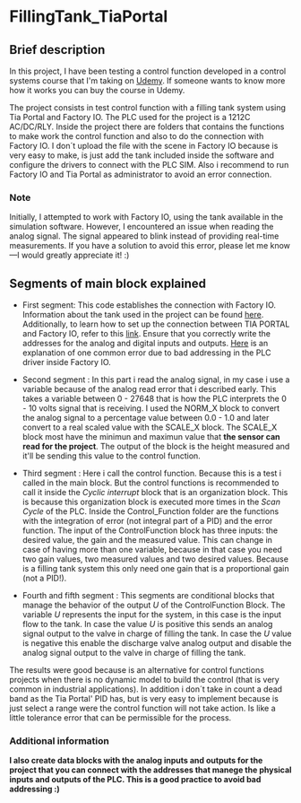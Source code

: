 # FillingTank_TiaPortal
## Brief description

In this project, I have been testing a control function developed in a control systems course that I'm taking on [Udemy](https://www.udemy.com/course/control-de-sistemas-dinamicos/). If someone wants to know more how it works you can buy the course in Udemy.  

The project consists in test control function with a filling tank system using Tia Portal and Factory IO. The PLC used for the project is a 1212C AC/DC/RLY. Inside the project there are folders that contains the functions to make work the control function and also to do the connection with Factory IO. I don´t upload the file with the scene in Factory IO because is very easy to make, is just add the tank included inside the software and configure the drivers to connect with the PLC SIM. Also i recommend to run Factory IO and Tia Portal as administrator to avoid an error connection.

### Note
Initially, I attempted to work with Factory IO, using the tank available in the simulation software. However, I encountered an issue when reading the analog signal. The signal appeared to blink instead of providing real-time measurements. If you have a solution to avoid this error, please let me know—I would greatly appreciate it! :)


## Segments of main block explained

- First segment: This code establishes the connection with Factory IO. Information about the tank used in the project can be found [here](https://docs.factoryio.com/manual/parts/stations/#tank). Additionally, to learn how to set up the connection between TIA PORTAL and Factory IO, refer to this [link](https://docs.factoryio.com/tutorials/siemens/setting-up-s7-plcsim-v13/#setting-up-s7-plcsim-with-tia-portal). Ensure that you correctly write the addresses for the analog and digital inputs and outputs. [Here](https://community.factoryio.com/t/siemens-inputs-not-working/34) is an explanation of one common error due to bad addressing in the PLC driver inside Factory IO.

- Second segment : In this part i read the analog signal, in my case i use a variable because of the analog read error that i described early. This takes a variable between 0 - 27648 that is how the PLC interprets the 0 - 10 volts signal that is receiving. I used the NORM_X block to convert the analog signal to a percentage value between 0.0 - 1.0 and later convert to a real scaled value with the SCALE_X block. The SCALE_X block most have the minimun and maximun value that **the sensor can read for the project**. The output of the block is the height measured and it'll be sending this value to the control function.

- Third segment :  Here i call the control function. Because this is a test i called in the main block. But the control functions is recommended to call it inside the *Cyclic interrupt* block that is an organization block. This is because this organization block is executed more times in the *Scan Cycle* of the PLC. Inside the Control_Function folder are the functions with the integration of error (not integral part of a PID) and the error function. The input of the ControlFunction block has three inputs: the desired value, the gain and the measured value. This can change in case of having more than one variable, because in that case you need two gain values, two measured values and two desired values. Because is a filling tank system this only need one gain that is a proportional gain (not a PID!).

- Fourth and fifth segment : This segments are conditional blocks that manage the behavior of the output *U* of the ControlFunction Block. The variable *U* represents the input for the system, in this case is the input flow to the tank. In case the value *U* is positive this sends an analog signal output to the valve in charge of filling the tank. In case the *U* value is negative this enable the discharge valve analog output and disable the analog signal output to the valve in charge of filling the tank.

The results were good because is an alternative for control functions projects when there is no dynamic model to build the control (that is very common in industrial applications). In addition i don´t take in count a dead band as the Tia Portal' PID has, but is very easy to implement because is just select a range were the control function will not take action. Is like a little tolerance error that can be permissible for the process.   

### Additional information
**I also create data blocks with the analog inputs and outputs for the project that you can connect with the addresses that manege the physical inputs and outputs of the PLC. This is a good practice to avoid bad addressing :)**
